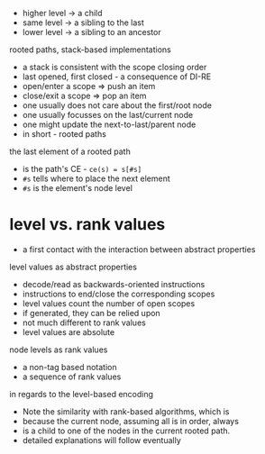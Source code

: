 
- higher level -> a child
- same level -> a sibling to the last
- lower level -> a sibling to an ancestor

rooted paths, stack-based implementations
- a stack is consistent with the scope closing order
- last opened, first closed - a consequence of DI-RE
- open/enter a scope => push an item
- close/exit a scope => pop an item
- one usually does not care about the first/root node
- one usually focusses on the last/current node
- one might update the next-to-last/parent node
- in short - rooted paths

the last element of a rooted path
- is the path's CE - `ce(s) = s[#s]`
- `#s` tells where to place the next element
- `#s` is the element's node level

# level vs. rank values

- a first contact with the interaction between
  abstract properties

level values as abstract properties
- decode/read as backwards-oriented instructions
- instructions to end/close the corresponding scopes
- level values count the number of open scopes
- if generated, they can be relied upon
- not much different to rank values
- level values are absolute

node levels as rank values
- a non-tag based notation
- a sequence of rank values

in regards to the level-based encoding
- Note the similarity with rank-based algorithms, which is
- because the current node, assuming all is in order, always
- is a child to one of the nodes in the current rooted path.
- detailed explanations will follow eventually
